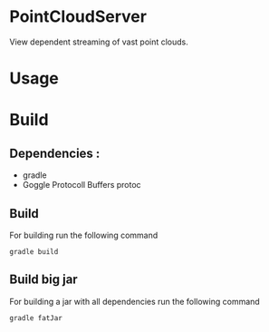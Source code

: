 # PointCloudServer
View dependent streaming of vast point clouds.

# Usage

# Build
## Dependencies :
* gradle
* Goggle Protocoll Buffers protoc

## Build
For building run the following command

    gradle build

## Build big jar
For building a jar with all dependencies run the following command

    gradle fatJar


